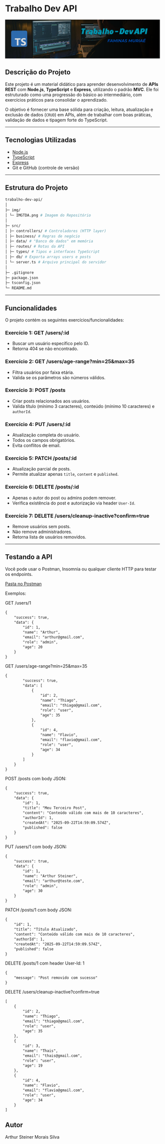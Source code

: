 # Trabalho Dev API

![Logo do Projeto](img/IMGTDA.png)

## Descrição do Projeto

Este projeto é um material didático para aprender desenvolvimento de **APIs REST** com **Node.js**, **TypeScript** e **Express**, utilizando o padrão **MVC**. Ele foi estruturado como uma progressão do básico ao intermediário, com exercícios práticos para consolidar o aprendizado.

O objetivo é fornecer uma base sólida para criação, leitura, atualização e exclusão de dados (`CRUD`) em APIs, além de trabalhar com boas práticas, validação de dados e tipagem forte do TypeScript.

---

## Tecnologias Utilizadas

- [Node.js](https://nodejs.org/)
- [TypeScript](https://www.typescriptlang.org/)
- [Express](https://expressjs.com/)
- Git e GitHub (controle de versão)

---

## Estrutura do Projeto

```bash
trabalho-dev-api/
│
├─ img/
│ └─ IMGTDA.png # Imagem do Repositório
│
├─ src/
│ ├─ controllers/ # Controladores (HTTP layer)
│ ├─ business/ # Regras de negócio
│ ├─ data/ # "Banco de dados" em memória
│ ├─ routes/ # Rotas da API
│ ├─ types/ # Tipos e interfaces TypeScript
│ ├─ db/ # Exporta arrays users e posts
│ └─ server.ts # Arquivo principal do servidor
│
├─ .gitignore
├─ package.json
├─ tsconfig.json
└─ README.md
```

---

## Funcionalidades

O projeto contém os seguintes exercícios/funcionalidades:

### Exercício 1: GET /users/:id
- Buscar um usuário específico pelo ID.
- Retorna 404 se não encontrado.

### Exercício 2: GET /users/age-range?min=25&max=35
- Filtra usuários por faixa etária.
- Valida se os parâmetros são números válidos.

### Exercício 3: POST /posts
- Criar posts relacionados aos usuários.
- Valida título (mínimo 3 caracteres), conteúdo (mínimo 10 caracteres) e `authorId`.

### Exercício 4: PUT /users/:id
- Atualização completa do usuário.
- Todos os campos obrigatórios.
- Evita conflitos de email.

### Exercício 5: PATCH /posts/:id
- Atualização parcial de posts.
- Permite atualizar apenas `title`, `content` e `published`.

### Exercício 6: DELETE /posts/:id
- Apenas o autor do post ou admins podem remover.
- Verifica existência do post e autorização via header `User-Id`.

### Exercício 7: DELETE /users/cleanup-inactive?confirm=true
- Remove usuários sem posts.
- Não remove administradores.
- Retorna lista de usuários removidos.

---

## Testando a API

Você pode usar o Postman, Insomnia ou qualquer cliente HTTP para testar os endpoints.

[Pasta no Postman](https://arthursteinerr-4295979.postman.co/workspace/Arthur-Steiner's-Workspace~3abe7c33-dc8c-47a6-8e21-6f6a7a03e4fe/folder/47732566-1285ca89-1a42-47a7-aa77-f5bd79531bd7?action=share&creator=47732566&ctx=documentation)

Exemplos:

GET /users/1

```
{
    "success": true,
    "data": {
        "id": 1,
        "name": "Arthur",
        "email": "arthur@gmail.com",
        "role": "admin",
        "age": 20
    }
}
```

GET /users/age-range?min=25&max=35

```
{
        "success": true,
        "data": [
            {
                "id": 2,
                "name": "Thiago",
                "email": "thiago@gmail.com",
                "role": "user",
                "age": 35
            },
            {
                "id": 4,
                "name": "Flavio",
                "email": "flavio@gmail.com",
                "role": "user",
                "age": 34
            }
        ]
    }
}
```

POST /posts com body JSON:

```
{
    "success": true,
    "data": {
        "id": 1,
        "title": "Meu Terceiro Post",
        "content": "Conteúdo válido com mais de 10 caracteres",
        "authorId": 1,
        "createdAt": "2025-09-22T14:59:09.574Z",
        "published": false
    }
}
```

PUT /users/1 com body JSON:

```
{
    "success": true,
    "data": {
        "id": 1,
        "name": "Arthur Steiner",
        "email": "arthur@teste.com",
        "role": "admin",
        "age": 30
    }
}
```

PATCH /posts/1 com body JSON:

```
{
    "id": 1,
    "title": "Título Atualizado",
    "content": "Conteúdo válido com mais de 10 caracteres",
    "authorId": 1,
    "createdAt": "2025-09-22T14:59:09.574Z",
    "published": false
}
```

DELETE /posts/1 com header User-Id: 1

```
{
    "message": "Post removido com sucesso"
}
```

DELETE /users/cleanup-inactive?confirm=true

```
[
    {
        "id": 2,
        "name": "Thiago",
        "email": "thiago@gmail.com",
        "role": "user",
        "age": 35
    },
    {
        "id": 3,
        "name": "Thais",
        "email": "thais@gmail.com",
        "role": "user",
        "age": 19
    },
    {
        "id": 4,
        "name": "Flavio",
        "email": "flavio@gmail.com",
        "role": "user",
        "age": 34
    }
]
```

## Autor

Arthur Steiner Morais Silva
